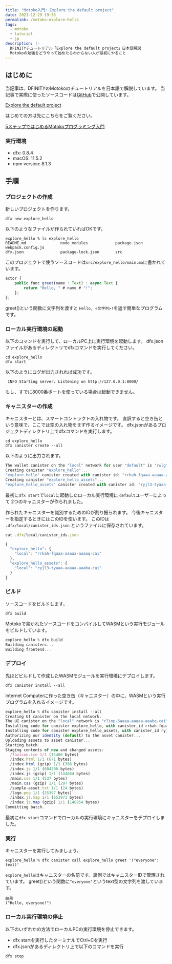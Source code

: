 ```yaml
---
title: "Motoko入門: Explore the default project"
date: 2021-12-29 19:38
permalink: /motoko-explore-hello
tags:
  - motoko
  - tutorial
  - jp
description: |-
  DFINITYチュートリアル「Explore the default project」日本語解説
  Motokoの勉強をどうやって始めたらわからない人が最初にやること
---
```


## はじめに
当記事は、DFINITYのMotokoのチュートリアルを日本語で解説しています。
当記事で実際に使ったソースコードは[GitHub](https://github.com/smacon-dev/motoko-tutorial/tree/main/explore_hello)で公開しています。

[Explore the default project](https://smartcontracts.org/docs/developers-guide/tutorials/explore-templates.html)


はじめての方は先にこちらをご覧ください。

[5ステップではじめるMotokoプログラミング入門](/hello-motoko)

### 実行環境
* dfx: 0.8.4
* macOS: 11.5.2
* npm version: 8.1.3

## 手順
### プロジェクトの作成

新しいプロジェクトを作ります。
```
dfx new explore_hello
```

以下のようなファイルが作られていればOKです。
```
explore_hello % ls explore_hello
README.md               node_modules            package.json            webpack.config.js
dfx.json                package-lock.json       src
```

このプロジェクトで使うソースコードは`src/explore_hello/main.mo`に書かれています。

```ts
actor {
    public func greet(name : Text) : async Text {
        return "Hello, " # name # "!";
    };
};
```

greet()という関数に文字列を渡すと `Hello, <文字列>!`を返す簡単なプログラムです。


### ローカル実行環境の起動
以下のコマンドを実行して、ローカルPC上に実行環境を起動します。
dfx.jsonファイルがあるディレクトリでdfxコマンドを実行してください。

```
cd explore_hello
dfx start
```

以下のようにログが出力されれば成功です。
```
 INFO Starting server. Listening on http://127.0.0.1:8000/
```

もし、すでに8000番ポートを使っている場合は起動できません。

### キャニスターの作成
キャニスターとは、スマートコントラクトの入れ物です。
直訳すると空き缶という意味で、ここでは空の入れ物をまず作るイメージです。
dfx.jsonがあるプロジェクトディレクトリ上でdfxコマンドを実行します。
```
cd explore_hello
dfx canister create --all
```

以下のように出力されます。
```ts
The wallet canister on the "local" network for user "default" is "rwlgt-iiaaa-aaaaa-aaaaa-cai"
Creating canister "explore_hello"...
"explore_hello" canister created with canister id: "rrkah-fqaaa-aaaaa-aaaaq-cai"
Creating canister "explore_hello_assets"...
"explore_hello_assets" canister created with canister id: "ryjl3-tyaaa-aaaaa-aaaba-cai"
```
最初に`dfx start`で`local`に起動したローカル実行環境に
`default`ユーザーによって
2つのキャニスターが作られました。

作られたキャニスターを識別するためのIDが割り振られます。
今後キャニスターを指定するときにはこのIDを使います。
このIDは `.dfx/local/canister_ids.json` というファイルに保存されています。

```ts
cat .dfx/local/canister_ids.json
```
```ts
{
  "explore_hello": {
    "local": "rrkah-fqaaa-aaaaa-aaaaq-cai"
  },
  "explore_hello_assets": {
    "local": "ryjl3-tyaaa-aaaaa-aaaba-cai"
  }
}
```

### ビルド
ソースコードをビルドします。
```
dfx build
```
Motokoで書かれたソースコードをコンパイルしてWASMという実行モジュールをビルドしています。
```ts
explore_hello % dfx build
Building canisters...
Building frontend...
```

### デプロイ
先ほどビルドして作成したWASMモジュールを実行環境にデプロイします。
```
dfx canister install --all
```
Internet Computerに作った空き缶（キャニスター）の中に、WASMという実行プログラムを入れるイメージです。

```ts
explore_hello % dfx canister install --all
Creating UI canister on the local network.
The UI canister on the "local" network is "r7inp-6aaaa-aaaaa-aaabq-cai"
Installing code for canister explore_hello, with canister_id rrkah-fqaaa-aaaaa-aaaaq-cai
Installing code for canister explore_hello_assets, with canister_id ryjl3-tyaaa-aaaaa-aaaba-cai
Authorizing our identity (default) to the asset canister...
Uploading assets to asset canister...
Starting batch.
Staging contents of new and changed assets:
  /favicon.ico 1/1 (15406 bytes)
  /index.html 1/1 (671 bytes)
  /index.html (gzip) 1/1 (386 bytes)
  /index.js 1/1 (604206 bytes)
  /index.js (gzip) 1/1 (144664 bytes)
  /main.css 1/1 (537 bytes)
  /main.css (gzip) 1/1 (297 bytes)
  /sample-asset.txt 1/1 (24 bytes)
  /logo.png 1/1 (25397 bytes)
  /index.js.map 1/1 (653971 bytes)
  /index.js.map (gzip) 1/1 (148954 bytes)
Committing batch.
```
最初に`dfx start`コマンドでローカルの実行環境にキャニスターをデプロイしました。

### 実行
キャニスターを実行してみましょう。

```
explore_hello % dfx canister call explore_hello greet '("everyone": text)'
```

`explore_hello`はキャニスターの名前です。裏側ではキャニスターIDで管理されています。
greet()という関数に`"everyone"`というtext型の文字列を渡しています。

```
結果
("Hello, everyone!")
```

### ローカル実行環境の停止

以下のいずれかの方法でローカルPCの実行環境を停止できます。
* dfx startを実行したターミナルでCtrl+Cを実行
* dfx.jsonがあるディレクトリ上で以下のコマンドを実行

```
dfx stop
```